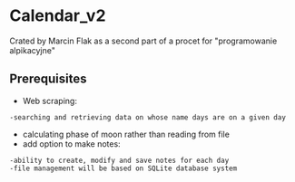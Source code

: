 # Calendar_v2
Crated by Marcin Flak as a second part of a procet for "programowanie alpikacyjne"
## Prerequisites
* Web scraping:
```
-searching and retrieving data on whose name days are on a given day
```
* calculating phase of moon rather than reading from file
* add option to make notes:
```
-ability to create, modify and save notes for each day
-file management will be based on SQLite database system
```
